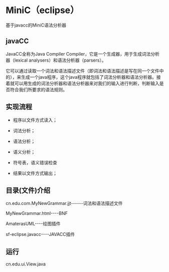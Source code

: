 # MiniC（eclipse）
基于javacc的MiniC语法分析器

## javaCC

JavaCC全称为Java Compiler Compiler，它是一个生成器，用于生成词法分析器（lexical analysers）和语法分析器（parsers）。

它可以通过读取一个词法和语法描述文件（即词法和语法描述是写在同一个文件中的），来生成一个java程序，这个java程序就包括了词法分析器和语法分析器。接着就可以用生成的词法分析器和语法分析器来对我们的输入进行判断，判断输入是否符合我们所要求的语法规则。

## 实现流程

- 程序以文件方式读入；

- 词法分析；
- 语法分析；
- 语义分析；
- 符号表，语义错误检查
- 结果以文件方式输出；


## 目录(文件)介绍

cn.edu.com.MyNewGrammar.jjt------词法和语法描述文件

MyNewGrammar.html----BNF

AmaterasUML----绘图插件

sf-eclipse.javacc----JAVACC插件

## 运行

cn.edu.ui.View.java
